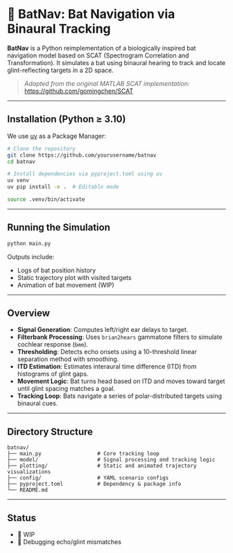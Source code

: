 
# 🦇 BatNav: Bat Navigation via Binaural Tracking

**BatNav** is a Python reimplementation of a biologically inspired bat navigation model based on SCAT (Spectrogram Correlation and Transformation). It simulates a bat using binaural hearing to track and locate glint-reflecting targets in a 2D space.

> *Adapted from the original MATLAB SCAT implementation:*  
> https://github.com/gomingchen/SCAT

---

## Installation (Python ≥ 3.10)

We use [uv](https://github.com/astral-sh/uv) as a Package Manager:

```bash
# Clone the repository
git clone https://github.com/yourusername/batnav
cd batnav

# Install dependencies via pyproject.toml using uv
uv venv
uv pip install -e .  # Editable mode

source .venv/bin/activate
```

---

## Running the Simulation

```bash
python main.py
```

Outputs include:

* Logs of bat position history
* Static trajectory plot with visited targets
* Animation of bat movement (WIP)

---

## Overview

* **Signal Generation**: Computes left/right ear delays to target.
* **Filterbank Processing**: Uses `brian2hears` gammatone filters to simulate cochlear response (`bmm`).
* **Thresholding**: Detects echo onsets using a 10-threshold linear separation method with smoothing.
* **ITD Estimation**: Estimates interaural time difference (ITD) from histograms of glint gaps.
* **Movement Logic**: Bat turns head based on ITD and moves toward target until glint spacing matches a goal.
* **Tracking Loop**: Bats navigate a series of polar-distributed targets using binaural cues.

---

## Directory Structure

```
batnav/
├── main.py                  # Core tracking loop
├── model/                   # Signal processing and tracking logic
├── plotting/                # Static and animated trajectory visualizations
├── config/                  # YAML scenario configs 
├── pyproject.toml           # Dependency & package info
└── README.md
```

---

## Status

- 🔧 WIP
- 🔧 Debugging echo/glint mismatches
